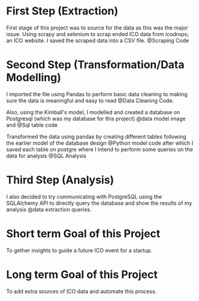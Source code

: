# First Step (Extraction)
First stage of this project was to source for the data as this was the major issue. Using scrapy and selenium to scrap ended ICO data from icodrops; an ICO website. I saved the scraped data into a CSV file. @Scraping Code

# Second Step (Transformation/Data Modelling)
I imported the file using Pandas to perform basic data cleaning to making sure the data is meaningful and easy to read @Data Cleaning Code. 

Also, using the Kimball's model, I modelled and created a database on Postgresql (which was my database for this project) @data model image and @Sql table code

Transformed the data using pandas by creating different tables following the earlier model of the database design @Python model code after which I saved each table on postgre where I intend to perform some queries on the data for analysis @SQL Analysis

# Third Step (Analysis)
I also decided to try communicating with PostgreSQL using the SQLAlchemy API to directly query the database and show the results of my analysis @data extraction queries.

# Short term Goal of this Project
To gether insights to guide a future ICO event for a startup.

# Long term Goal of this Project
To add extra sources of ICO data and automate this process.
